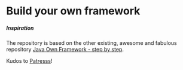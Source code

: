 # Build your own framework

##### Inspiration

The repository is based on the other existing, awesome and fabulous
repository [Java Own Framework - step by step](https://github.com/Patresss/Java-Own-Framework---step-by-step).

Kudos to [Patresss](https://github.com/Patresss)!
